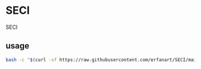 # SECI
SECI
## usage
```bash
bash -c "$(curl -sf https://raw.githubusercontent.com/erfanart/SECI/main/SECI)"
```
